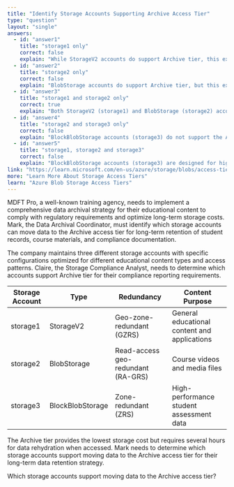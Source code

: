 ```yaml
---
title: "Identify Storage Accounts Supporting Archive Access Tier"
type: "question"
layout: "single"
answers:
  - id: "answer1"
    title: "storage1 only"
    correct: false
    explain: "While StorageV2 accounts do support Archive tier, this excludes BlobStorage (storage2) which also supports Archive tier. Both storage1 and storage2 can move data to Archive tier."
  - id: "answer2"
    title: "storage2 only"
    correct: false
    explain: "BlobStorage accounts do support Archive tier, but this excludes StorageV2 (storage1) which also supports Archive tier. Both StorageV2 and BlobStorage support all access tiers including Archive."
  - id: "answer3"
    title: "storage1 and storage2 only"
    correct: true
    explain: "Both StorageV2 (storage1) and BlobStorage (storage2) accounts support the Archive access tier. These account types provide full access tier capabilities including Hot, Cool, and Archive tiers for long-term data retention."
  - id: "answer4"
    title: "storage2 and storage3 only"
    correct: false
    explain: "BlockBlobStorage accounts (storage3) do not support the Archive access tier. They are optimized for high-performance scenarios and only support Hot tier access."
  - id: "answer5"
    title: "storage1, storage2 and storage3"
    correct: false
    explain: "BlockBlobStorage accounts (storage3) are designed for high-performance scenarios and do not support Archive tier. Only StorageV2 and BlobStorage accounts support Archive tier access."
link: "https://learn.microsoft.com/en-us/azure/storage/blobs/access-tiers-overview"
more: "Learn More About Storage Access Tiers"
learn: "Azure Blob Storage Access Tiers"
---
```


MDFT Pro, a well-known training agency, needs to implement a comprehensive data archival strategy for their educational content to comply with regulatory requirements and optimize long-term storage costs. Mark, the Data Archival Coordinator, must identify which storage accounts can move data to the Archive access tier for long-term retention of student records, course materials, and compliance documentation.

The company maintains three different storage accounts with specific configurations optimized for different educational content types and access patterns. Claire, the Storage Compliance Analyst, needs to determine which accounts support Archive tier for their compliance reporting requirements.

| Storage Account | Type | Redundancy | Content Purpose |
|-----------------|------|------------|-----------------|
| storage1 | StorageV2 | Geo-zone-redundant (GZRS) | General educational content and applications |
| storage2 | BlobStorage | Read-access geo-redundant (RA-GRS) | Course videos and media files |
| storage3 | BlockBlobStorage | Zone-redundant (ZRS) | High-performance student assessment data |

The Archive tier provides the lowest storage cost but requires several hours for data rehydration when accessed. Mark needs to determine which storage accounts support moving data to the Archive access tier for their long-term data retention strategy.

Which storage accounts support moving data to the Archive access tier?
